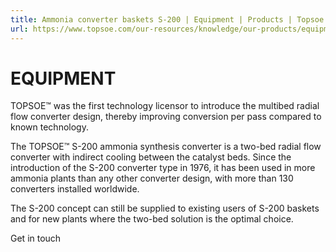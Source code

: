 ```yaml
---
title: Ammonia converter baskets S-200 | Equipment | Products | Topsoe
url: https://www.topsoe.com/our-resources/knowledge/our-products/equipment/ammonia-converter-baskets-s-200#main-content
---
```


# EQUIPMENT

TOPSOE™ was the first technology licensor to introduce the multibed radial flow converter design, thereby improving conversion per pass compared to known technology.

The TOPSOE™ S-200 ammonia synthesis converter is a two-bed radial flow converter with indirect cooling between the catalyst beds. Since the introduction of the S-200 converter type in 1976, it has been used in more ammonia plants than any other converter design, with more than 130 converters installed worldwide.

The S-200 concept can still be supplied to existing users of S-200 baskets and for new plants where the two-bed solution is the optimal choice.

Get in touch